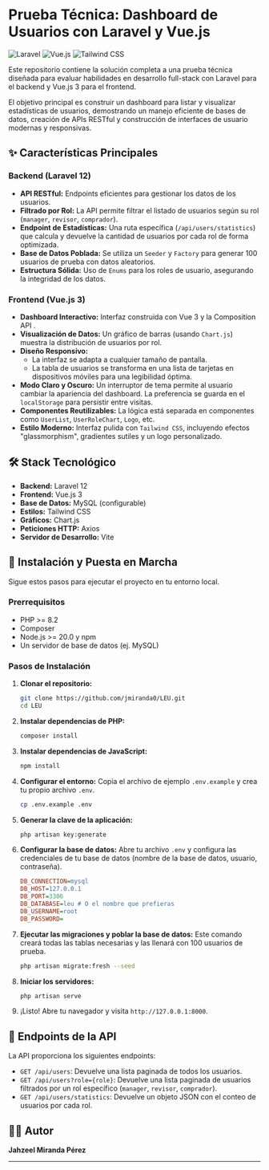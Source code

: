 
# Prueba Técnica: Dashboard de Usuarios con Laravel y Vue.js

![Laravel](https://img.shields.io/badge/Laravel-12-FF2D20?style=for-the-badge&logo=laravel)
![Vue.js](https://img.shields.io/badge/Vue.js-3-4FC08D?style=for-the-badge&logo=vuedotjs)
![Tailwind CSS](https://img.shields.io/badge/Tailwind_CSS-38B2AC?style=for-the-badge&logo=tailwind-css)

Este repositorio contiene la solución completa a una prueba técnica diseñada para evaluar habilidades en desarrollo full-stack con Laravel para el backend y Vue.js 3 para el frontend.

El objetivo principal es construir un dashboard para listar y visualizar estadísticas de usuarios, demostrando un manejo eficiente de bases de datos, creación de APIs RESTful y construcción de interfaces de usuario modernas y responsivas.


## ✨ Características Principales

### Backend (Laravel 12)
- **API RESTful:** Endpoints eficientes para gestionar los datos de los usuarios.
- **Filtrado por Rol:** La API permite filtrar el listado de usuarios según su rol (`manager`, `revisor`, `comprador`).
- **Endpoint de Estadísticas:** Una ruta específica (`/api/users/statistics`) que calcula y devuelve la cantidad de usuarios por cada rol de forma optimizada.
- **Base de Datos Poblada:** Se utiliza un `Seeder` y `Factory` para generar 100 usuarios de prueba con datos aleatorios.
- **Estructura Sólida:** Uso de `Enums` para los roles de usuario, asegurando la integridad de los datos.

### Frontend (Vue.js 3)
- **Dashboard Interactivo:** Interfaz construida con Vue 3 y la Composition API .
- **Visualización de Datos:** Un gráfico de barras (usando `Chart.js`) muestra la distribución de usuarios por rol.
- **Diseño Responsivo:**
    - La interfaz se adapta a cualquier tamaño de pantalla.
    - La tabla de usuarios se transforma en una lista de tarjetas en dispositivos móviles para una legibilidad óptima.
- **Modo Claro y Oscuro:** Un interruptor de tema permite al usuario cambiar la apariencia del dashboard. La preferencia se guarda en el `localStorage` para persistir entre visitas.
- **Componentes Reutilizables:** La lógica está separada en componentes como `UserList`, `UserRoleChart`, `Logo`, etc.
- **Estilo Moderno:** Interfaz pulida con `Tailwind CSS`, incluyendo efectos "glassmorphism", gradientes sutiles y un logo personalizado.

## 🛠️ Stack Tecnológico

- **Backend:** Laravel 12
- **Frontend:** Vue.js 3 
- **Base de Datos:** MySQL (configurable)
- **Estilos:** Tailwind CSS
- **Gráficos:** Chart.js
- **Peticiones HTTP:** Axios
- **Servidor de Desarrollo:** Vite

## 🚀 Instalación y Puesta en Marcha

Sigue estos pasos para ejecutar el proyecto en tu entorno local.

### Prerrequisitos
- PHP >= 8.2
- Composer
- Node.js >= 20.0 y npm
- Un servidor de base de datos (ej. MySQL)

### Pasos de Instalación

1.  **Clonar el repositorio:**
    ```bash
    git clone https://github.com/jmiranda0/LEU.git
    cd LEU
    ```

2.  **Instalar dependencias de PHP:**
    ```bash
    composer install
    ```

3.  **Instalar dependencias de JavaScript:**
    ```bash
    npm install
    ```

4.  **Configurar el entorno:**
    Copia el archivo de ejemplo `.env.example` y crea tu propio archivo `.env`.
    ```bash
    cp .env.example .env
    ```

5.  **Generar la clave de la aplicación:**
    ```bash
    php artisan key:generate
    ```

6.  **Configurar la base de datos:**
    Abre tu archivo `.env` y configura las credenciales de tu base de datos (nombre de la base de datos, usuario, contraseña).
    ```ini
    DB_CONNECTION=mysql
    DB_HOST=127.0.0.1
    DB_PORT=3306
    DB_DATABASE=leu # O el nombre que prefieras
    DB_USERNAME=root
    DB_PASSWORD=
    ```

7.  **Ejecutar las migraciones y poblar la base de datos:**
    Este comando creará todas las tablas necesarias y las llenará con 100 usuarios de prueba.
    ```bash
    php artisan migrate:fresh --seed
    ```

8.  **Iniciar los servidores:**
      ```bash
      php artisan serve
      ```
9.  ¡Listo! Abre tu navegador y visita `http://127.0.0.1:8000`.

## 📡 Endpoints de la API

La API proporciona los siguientes endpoints:

- `GET /api/users`: Devuelve una lista paginada de todos los usuarios.
- `GET /api/users?role={role}`: Devuelve una lista paginada de usuarios filtrados por un rol específico (`manager`, `revisor`, `comprador`).
- `GET /api/users/statistics`: Devuelve un objeto JSON con el conteo de usuarios por cada rol.

## 👨‍💻 Autor

**Jahzeel Miranda Pérez**


---
